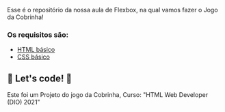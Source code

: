 Esse é o repositório da nossa aula de Flexbox, na qual vamos fazer o Jogo da Cobrinha! 

### Os requisitos são:

* [HTML básico](https://www.w3schools.com/html/)
* [CSS básico](https://developer.mozilla.org/pt-BR/docs/Web/CSS)

## 🚀 Let's code! 🚀

Este foi um Projeto do jogo da Cobrinha, Curso: "HTML Web Developer (DIO) 2021"
